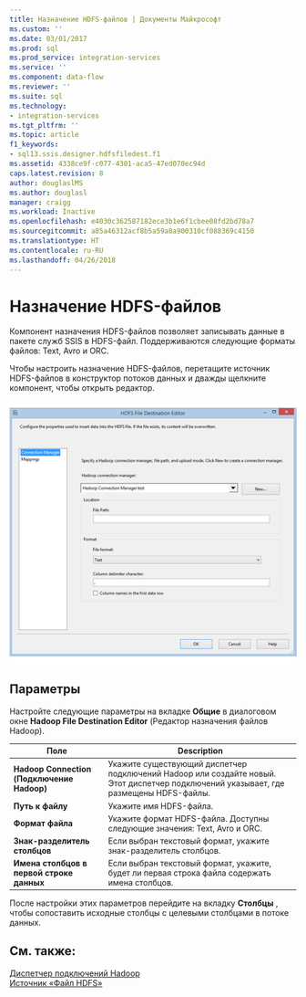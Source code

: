 ```yaml
---
title: Назначение HDFS-файлов | Документы Майкрософт
ms.custom: ''
ms.date: 03/01/2017
ms.prod: sql
ms.prod_service: integration-services
ms.service: ''
ms.component: data-flow
ms.reviewer: ''
ms.suite: sql
ms.technology:
- integration-services
ms.tgt_pltfrm: ''
ms.topic: article
f1_keywords:
- sql13.ssis.designer.hdfsfiledest.f1
ms.assetid: 4338ce9f-c077-4301-aca5-47ed070ec94d
caps.latest.revision: 8
author: douglaslMS
ms.author: douglasl
manager: craigg
ms.workload: Inactive
ms.openlocfilehash: e4030c362587182ece3b1e6f1cbee08fd2bd78a7
ms.sourcegitcommit: a85a46312acf8b5a59a8a900310cf088369c4150
ms.translationtype: HT
ms.contentlocale: ru-RU
ms.lasthandoff: 04/26/2018
---
```

# <a name="hdfs-file-destination"></a>Назначение HDFS-файлов
  Компонент назначения HDFS-файлов позволяет записывать данные в пакете служб SSIS в HDFS-файл. Поддерживаются следующие форматы файлов: Text, Avro и ORC.  
  
 Чтобы настроить назначение HDFS-файлов, перетащите источник HDFS-файлов в конструктор потоков данных и дважды щелкните компонент, чтобы открыть редактор.  
  
 ![Редактор назначения HDFS-файлов](../../integration-services/data-flow/media/hdfs-file-dest.png "Редактор назначения HDFS-файлов")  
  
## <a name="options"></a>Параметры  
 Настройте следующие параметры на вкладке **Общие** в диалоговом окне **Hadoop File Destination Editor** (Редактор назначения файлов Hadoop).  
  
|Поле|Description|  
|-----------|-----------------|  
|**Hadoop Connection (Подключение Hadoop)**|Укажите существующий диспетчер подключений Hadoop или создайте новый. Этот диспетчер подключений указывает, где размещены HDFS-файлы.|  
|**Путь к файлу**|Укажите имя HDFS-файла.|  
|**Формат файла**|Укажите формат HDFS-файла. Доступны следующие значения: Text, Avro и ORC.|  
|**Знак-разделитель столбцов**|Если выбран текстовый формат, укажите знак-разделитель столбцов.|  
|**Имена столбцов в первой строке данных**|Если выбран текстовый формат, укажите, будет ли первая строка файла содержать имена столбцов.|  
  
 После настройки этих параметров перейдите на вкладку **Столбцы** , чтобы сопоставить исходные столбцы с целевыми столбцами в потоке данных.  
  
## <a name="see-also"></a>См. также:  
 [Диспетчер подключений Hadoop](../../integration-services/connection-manager/hadoop-connection-manager.md)   
 [Источник «Файл HDFS»](../../integration-services/data-flow/hdfs-file-source.md)  
  
  
